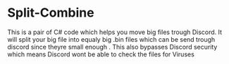 # Split-Combine
This is a pair of C# code which helps you move big files trough Discord. It will split your big file into equaly big .bin files which can be send trough discord since theyre small enough . This also bypasses Discord security which means Discord wont be able to check the files for Viruses
